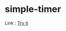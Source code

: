 # simple-timer

Link : <a href="https://akbaroke.github.io/simple-timer/" target="_blank">Try it</a>
